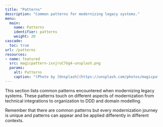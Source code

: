 ```yaml
---
title: "Patterns"
description: "Common patterns for modernizing legacy systems."
menu:
  main:
    name: Patterns
    identifier: patterns
    weight: 20
cascade:
  toc: true
url: /patterns
resources:
- name: featured
  src: magicpattern-ixxjruC7Gg4-unsplash.png
  params:
    alt: Patterns
    caption: "(Photo by [Unsplash](https://unsplash.com/photos/magicpattern-ixxjruC7Gg4))"
---
```


This section lists common patterns encountered when modernizing legacy systems. These patterns touch on different aspects of modernization from technical integrations to organization to DDD and domain modelling.

Remember that there are common patterns but every modernization journey is unique and patterns can appear and be applied differently in different contexts.
